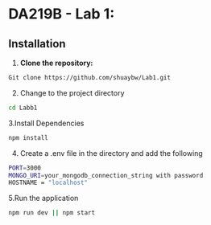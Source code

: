 # DA219B - Lab 1:

## Installation

1. **Clone the repository:**
```bash
Git clone https://github.com/shuaybw/Lab1.git
```
2. Change to the project directory
```bash
cd Labb1
```
3.Install Dependencies
```bash
npm install
```
4. Create a .env file in the directory and add the following
```bash
PORT=3000
MONGO_URI=your_mongodb_connection_string with password
HOSTNAME = "localhost"
```
5.Run the application
```bash
npm run dev || npm start
```

